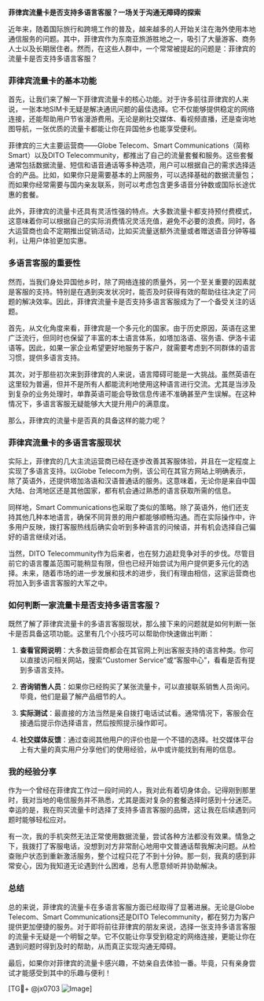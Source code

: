 **菲律宾流量卡是否支持多语言客服？一场关于沟通无障碍的探索**

近年来，随着国际旅行和跨境工作的普及，越来越多的人开始关注在海外使用本地通信服务的问题。其中，菲律宾作为东南亚旅游胜地之一，吸引了大量游客、商务人士以及长期居住者。然而，在这些人群中，一个常常被提起的问题是：菲律宾的流量卡是否支持多语言客服？

### 菲律宾流量卡的基本功能

首先，让我们来了解一下菲律宾流量卡的核心功能。对于许多前往菲律宾的人来说，一张本地SIM卡无疑是解决通讯问题的最佳选择。它不仅能够提供稳定的网络连接，还能帮助用户节省漫游费用。无论是刷社交媒体、看视频直播，还是查询地图导航，一张优质的流量卡都能让你在异国他乡也能享受便利。

菲律宾的三大主要运营商——Globe Telecom、Smart Communications（简称Smart）以及DITO Telecommunity，都推出了自己的流量套餐和服务。这些套餐通常包括数据流量、短信和语音通话等多种选项，用户可以根据自己的需求选择适合的产品。比如，如果你只是需要基本的上网服务，可以选择基础的数据流量包；而如果你经常需要与国内亲友联系，则可以考虑包含更多语音分钟数或国际长途优惠的套餐。

此外，菲律宾的流量卡还具有灵活性强的特点。大多数流量卡都支持预付费模式，这意味着你可以根据自己的实际消费情况灵活充值，避免不必要的浪费。同时，各大运营商也会不定期推出促销活动，比如买流量送额外流量或者赠送语音分钟等福利，让用户体验更加实惠。

### 多语言客服的重要性

然而，当我们身处异国他乡时，除了网络连接的质量外，另一个至关重要的因素就是客服的支持。特别是在遇到突发状况时，能否及时获得有效的帮助往往决定了问题的解决效率。因此，菲律宾流量卡是否支持多语言客服成为了一个备受关注的话题。

首先，从文化角度来看，菲律宾是一个多元化的国家。由于历史原因，英语在这里广泛流行，但同时也保留了丰富的本土语言体系，如塔加洛语、宿务语、伊洛卡诺语等。因此，如果一家企业希望更好地服务于客户，就需要考虑到不同群体的语言习惯，提供多语言支持。

其次，对于那些初次来到菲律宾的人来说，语言障碍可能是一大挑战。虽然英语在这里较为普遍，但并不是所有人都能流利地使用这种语言进行交流。尤其是当涉及到复杂的业务处理时，单靠英语可能会导致信息传递不准确甚至产生误解。在这种情况下，多语言客服无疑能够大大提升用户的满意度。

那么，菲律宾的流量卡是否真的具备这样的能力呢？

### 菲律宾流量卡的多语言客服现状

实际上，菲律宾的几大主流运营商已经在逐步改善其客服体验，并且在一定程度上实现了多语言支持。以Globe Telecom为例，该公司在其官方网站上明确表示，除了英语外，还提供塔加洛语和汉语普通话的服务。这意味着，无论你是来自中国大陆、台湾地区还是其他国家，都有机会通过熟悉的语言获取所需的信息。

同样地，Smart Communications也采取了类似的策略。除了英语外，他们还支持其他几种本地语言，确保不同背景的用户都能够顺畅沟通。而在实际操作中，许多用户反映，拨打客服热线后确实会听到多种语言的问候语，并有机会选择自己偏好的语言继续对话。

当然，DITO Telecommunity作为后来者，也在努力追赶竞争对手的步伐。尽管目前它的语言覆盖范围可能稍显有限，但也已经开始尝试为用户提供更多元化的选择。未来，随着市场的进一步发展和技术的进步，我们有理由相信，这家运营商也将加入到多语言客服的大军之中。

### 如何判断一家流量卡是否支持多语言客服？

既然了解了菲律宾流量卡的多语言客服现状，那么接下来的问题就是如何判断一张卡是否具备这项功能。这里有几个小技巧可以帮助你快速做出判断：

1. **查看官网说明**：大多数运营商都会在其官网上列出客服支持的语言种类。你可以直接访问相关网站，搜索“Customer Service”或“客服中心”，看看是否有提到多语言支持。

2. **咨询销售人员**：如果你已经购买了某张流量卡，可以直接联系销售人员询问。毕竟，他们是最了解产品细节的人。

3. **实际测试**：最直接的方法当然是亲自拨打电话试试看。通常情况下，客服会在接通后提示你选择语言，然后按照提示操作即可。

4. **社交媒体反馈**：通过查阅其他用户的评价也是一个不错的选择。社交媒体平台上有大量的真实用户分享他们的使用经验，从中或许能找到有用的信息。

### 我的经验分享

作为一个曾经在菲律宾工作过一段时间的人，我对此有着切身体会。记得刚到那里时，我对当地的电信服务并不熟悉，尤其是面对复杂的套餐选择时感到十分迷茫。幸运的是，我在购买流量卡时选择了支持多语言客服的品牌，这让我在后续遇到问题时能够轻松应对。

有一次，我的手机突然无法正常使用数据流量，尝试各种方法都没有效果。情急之下，我拨打了客服电话，没想到对方非常耐心地用中文普通话帮我解决问题。从检查账户状态到重新激活服务，整个过程只花了不到十分钟。那一刻，我真的感到非常安心，因为我知道无论遇到什么困难，总有人愿意倾听并协助解决。

### 总结

总的来说，菲律宾的流量卡在多语言客服方面已经取得了显著进展。无论是Globe Telecom、Smart Communications还是DITO Telecommunity，都在努力为客户提供更加便捷的服务。对于即将前往菲律宾的朋友来说，选择一张支持多语言客服的流量卡无疑是一个明智之举。它不仅能让你享受到稳定的网络连接，更能让你在遇到问题时得到及时的帮助，从而真正实现沟通无障碍。

最后，如果你对菲律宾的流量卡感兴趣，不妨亲自去体验一番。毕竟，只有亲身尝试才能感受到其中的乐趣与便利！

[TG💪+ @jx0703 ![Image](https://github.com/user-attachments/assets/dbca1d08-cadb-493c-b0ec-ad6f7a83f270)]